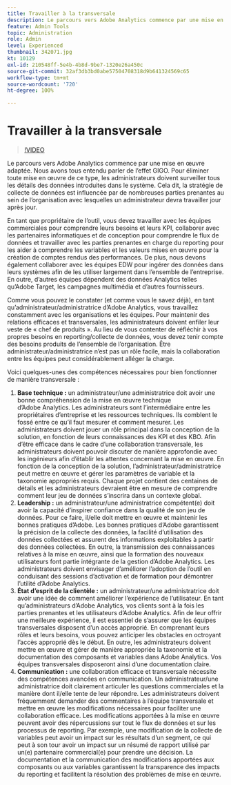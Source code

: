 ```yaml
---
title: Travailler à la transversale
description: Le parcours vers Adobe Analytics commence par une mise en œuvre adaptée. Nous avons tous entendu parler de l’effet GIGO. Pour éliminer toute mise en œuvre de ce type, les administrateurs doivent surveiller tous les détails des données introduites dans le système. Cela dit, la stratégie de collecte de données est influencée par de nombreuses parties prenantes au sein de l’organisation avec lesquelles un administrateur devra travailler jour après jour.
feature: Admin Tools
topic: Administration
role: Admin
level: Experienced
thumbnail: 342071.jpg
kt: 10129
exl-id: 210548ff-5e4b-4b8d-9be7-1320e26a450c
source-git-commit: 32af3db3bd0abe57504708318d9b641324569c65
workflow-type: tm+mt
source-wordcount: '720'
ht-degree: 100%

---
```


# Travailler à la transversale

>[!VIDEO](https://video.tv.adobe.com/v/342071/?quality=12&learn=on)

Le parcours vers Adobe Analytics commence par une mise en œuvre adaptée. Nous avons tous entendu parler de l’effet GIGO. Pour éliminer toute mise en œuvre de ce type, les administrateurs doivent surveiller tous les détails des données introduites dans le système. Cela dit, la stratégie de collecte de données est influencée par de nombreuses parties prenantes au sein de l’organisation avec lesquelles un administrateur devra travailler jour après jour.

En tant que propriétaire de l’outil, vous devez travailler avec les équipes commerciales pour comprendre leurs besoins et leurs KPI, collaborer avec les partenaires informatiques et de conception pour comprendre le flux de données et travailler avec les parties prenantes en charge du reporting pour les aider à comprendre les variables et les valeurs mises en œuvre pour la création de comptes rendus des performances. De plus, nous devons également collaborer avec les équipes EDW pour ingérer des données dans leurs systèmes afin de les utiliser largement dans l’ensemble de l’entreprise. En outre, d’autres équipes dépendent des données Analytics telles qu’Adobe Target, les campagnes multimédia et d’autres fournisseurs.

Comme vous pouvez le constater (et comme vous le savez déjà), en tant qu’administrateur/administratrice d’Adobe Analytics, vous travaillez constamment avec les organisations et les équipes. Pour maintenir des relations efficaces et transversales, les administrateurs doivent enfiler leur veste de « chef de produits ». Au lieu de vous contenter de réfléchir à vos propres besoins en reporting/collecte de données, vous devez tenir compte des besoins produits de l’ensemble de l’organisation. Être administrateur/administratrice n’est pas un rôle facile, mais la collaboration entre les équipes peut considérablement alléger la charge.

Voici quelques-unes des compétences nécessaires pour bien fonctionner de manière transversale :

1. **Base technique :** un administrateur/une administratrice doit avoir une bonne compréhension de la mise en œuvre technique d’Adobe Analytics. Les administrateurs sont l’intermédiaire entre les propriétaires d’entreprise et les ressources techniques. Ils comblent le fossé entre ce qu’il faut mesurer et comment mesurer. Les administrateurs doivent jouer un rôle principal dans la conception de la solution, en fonction de leurs connaissances des KPI et des KBO. Afin d’être efficace dans le cadre d’une collaboration transversale, les administrateurs doivent pouvoir discuter de manière approfondie avec les ingénieurs afin d’établir les attentes concernant la mise en œuvre. En fonction de la conception de la solution, l’administrateur/administratrice peut mettre en œuvre et gérer les paramètres de variable et la taxonomie appropriés requis. Chaque projet contient des centaines de détails et les administrateurs devraient être en mesure de comprendre comment leur jeu de données s’inscrira dans un contexte global.
1. **Leadership :** un administrateur/une administratrice compétent(e) doit avoir la capacité d’inspirer confiance dans la qualité de son jeu de données. Pour ce faire, il/elle doit mettre en œuvre et maintenir les bonnes pratiques d’Adobe. Les bonnes pratiques d’Adobe garantissent la précision de la collecte des données, la facilité d’utilisation des données collectées et assurent des informations exploitables à partir des données collectées. En outre, la transmission des connaissances relatives à la mise en œuvre, ainsi que la formation des nouveaux utilisateurs font partie intégrante de la gestion d’Adobe Analytics. Les administrateurs doivent envisager d’améliorer l’adoption de l’outil en conduisant des sessions d’activation et de formation pour démontrer l’utilité d’Adobe Analytics.
1. **État d’esprit de la clientèle :** un administrateur/une administratrice doit avoir une idée de comment améliorer l’expérience de l’utilisateur. En tant qu’administrateurs d’Adobe Analytics, vos clients sont à la fois les parties prenantes et les utilisateurs d’Adobe Analytics. Afin de leur offrir une meilleure expérience, il est essentiel de s’assurer que les équipes transversales disposent d’un accès approprié.  En comprenant leurs rôles et leurs besoins, vous pouvez anticiper les obstacles en octroyant l’accès approprié dès le début. En outre, les administrateurs doivent mettre en œuvre et gérer de manière appropriée la taxonomie et la documentation des composants et variables dans Adobe Analytics. Vos équipes transversales disposeront ainsi d’une documentation claire.
1. **Communication :** une collaboration efficace et transversale nécessite des compétences avancées en communication. Un administrateur/une administratrice doit clairement articuler les questions commerciales et la manière dont il/elle tente de leur répondre. Les administrateurs doivent fréquemment demander des commentaires à l’équipe transversale et mettre en œuvre les modifications nécessaires pour faciliter une collaboration efficace. Les modifications apportées à la mise en œuvre peuvent avoir des répercussions sur tout le flux de données et sur les processus de reporting. Par exemple, une modification de la collecte de variables peut avoir un impact sur les résultats d’un segment, ce qui peut à son tour avoir un impact sur un résumé de rapport utilisé par un(e) partenaire commercial(e) pour prendre une décision. La documentation et la communication des modifications apportées aux composants ou aux variables garantissent la transparence des impacts du reporting et facilitent la résolution des problèmes de mise en œuvre.
